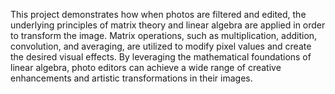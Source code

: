 This project demonstrates how when photos are filtered and edited, the underlying principles of matrix theory and linear algebra are applied in order to transform the image. Matrix operations, such as multiplication, addition, convolution, and averaging, are utilized to modify pixel values and create the desired visual effects. By leveraging the mathematical foundations of linear algebra, photo editors can achieve a wide range of creative enhancements and artistic transformations in their images.
